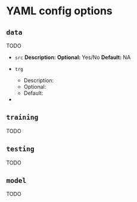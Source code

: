 # YAML config options

## `data`
TODO


* `src`
**Description:**
**Optional:** Yes/No **Default:** NA

* `trg`
  * Description:
  * Optional:
  * Default:

* 

## `training`
TODO

## `testing`
TODO

## `model`
TODO
